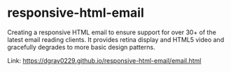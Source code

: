 # responsive-html-email
Creating a responsive HTML email to ensure support for over 30+ of the latest email reading clients. It provides retina display and HTML5 video and gracefully degrades to more basic design patterns.

Link:
https://dgray0229.github.io/responsive-html-email/email.html
